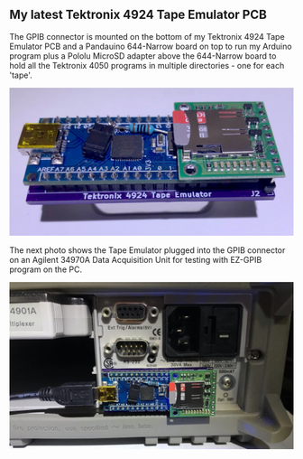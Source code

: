 My latest Tektronix 4924 Tape Emulator PCB
---------------
The GPIB connector is mounted on the bottom of my Tektronix 4924 Tape Emulator PCB and a Pandauino 644-Narrow board on top to run my Arduino program plus a Pololu MicroSD adapter above the 644-Narrow board to hold all the Tektronix 4050 programs in multiple directories - one for each 'tape'.

![Tape Emulator ISO view](./Tape%20Emulator%20iso%20view-brite-sm.jpg)

The next photo shows the Tape Emulator plugged into the GPIB connector on an Agilent 34970A Data Acquisition Unit for testing with EZ-GPIB program on the PC.

![Tape Emulator plugged into Agilent](./new%20Tape%20Emulator%20PCB%20test%20on%20rear%20of%20Agilent%20instrument-sm.jpg)
